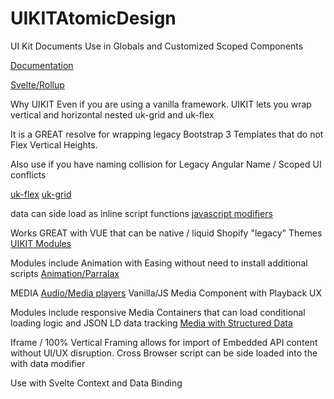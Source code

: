 # UIKITAtomicDesign

UI Kit Documents
Use in Globals and Customized Scoped Components

[Documentation](https://getuikit.com/docs/introduction)

[Svelte/Rollup](https://github.com/svelte-uikit/svelte-uikit)

Why UIKIT
Even if you are using a vanilla framework. UIKIT lets you wrap vertical and horizontal nested uk-grid and uk-flex

It is a GREAT resolve for wrapping legacy Bootstrap 3 Templates that do not Flex Vertical Heights.

Also use if you have naming collision for Legacy Angular Name / Scoped UI conflicts

[uk-flex](https://getuikit.com/docs/flex)
[uk-grid](https://getuikit.com/docs/grid)

data can side load as inline script functions
[javascript modifiers](https://getuikit.com/docs/javascript)


Works GREAT with VUE that can be native / liquid Shopify "legacy" Themes
[UIKIT Modules](https://github.com/uikit/uikit-site)

Modules include Animation with Easing without need to install additional scripts
[Animation/Parralax](https://getuikit.com/docs/parallax)

MEDIA
[Audio/Media players](https://svelte.dev/tutorial/module-exports)
Vanilla/JS Media Component with Playback UX

Modules include responsive Media Containers that can load conditional loading logic and JSON LD data tracking
[Media with Structured Data](https://getuikit.com/docs/video)

Iframe / 100% Vertical Framing allows for import of Embedded API content without UI/UX disruption. Cross Browser script can be side loaded into the with data modifier

Use with Svelte Context and Data Binding



